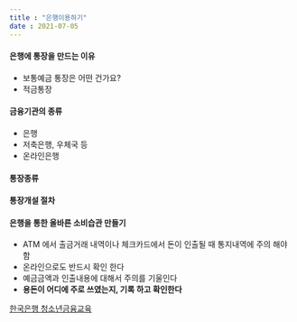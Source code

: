 ```yaml
---
title : "은행이용하기"
date : 2021-07-05
---
```

#### 은행에 통장을 만드는 이유
* 보통예금 통장은 어떤 건가요?
* 적금통장     
#### 금융기관의 종류
* 은행
* 저축은행, 우체국 등
* 온라인은행
#### 통장종류

#### 통장개설 절차

#### 은행을 통한 올바른 소비습관 만들기
* ATM 에서 출금거래 내역이나 체크카드에서 돈이 인출될 때 통지내역에 주의 해야 함    
* 온라인으로도 반드시 확인 한다   
* 예금금액과 인출내용에 대해서 주의를 기울인다   
* **용돈이 어디에 주로 쓰였는지, 기록 하고 확인한다**  
  
[한국은행 청소년금융교육](http://www.bok.or.kr/portal/main/contents.do?menuNo=201040)
